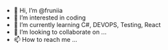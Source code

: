 - 👋 Hi, I’m @fruniia
- 👀 I’m interested in coding
- 🌱 I’m currently learning C#, DEVOPS, Testing, React
- 💞️ I’m looking to collaborate on ...
- 📫 How to reach me ...

<!---
fruniia/fruniia is a ✨ special ✨ repository because its `README.md` (this file) appears on your GitHub profile.
You can click the Preview link to take a look at your changes.
--->
